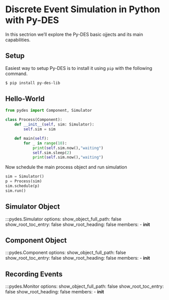 # Discrete Event Simulation in Python with Py-DES

In this sectrion we’ll explore the Py-DES basic ojjects and its main capabilities. 

## Setup

Easiest way to setup Py-DES is to install it using `pip` with the following command.

```bash
$ pip install py-des-lib
```

## Hello-World


```py linenums="1"
from pydes import Component, Simulator

class Process(Component):
    def __init__(self, sim: Simulator):
        self.sim = sim

    def main(self):
        for _ in range(10):
            print(self.sim.now(),"waiting")
            self.sim.sleep(2)
            print(self.sim.now(),"waiting")
```

Now schedule the main process object and run simulation

```py linenums="1"
sim = Simulator()
p = Process(sim)
sim.schedule(p)
sim.run()
```

## Simulator Object

:::pydes.Simulator
    options:
        show_object_full_path: false
        show_root_toc_entry: false
        show_root_heading: false
        members:
        - __init__


## Component Object

:::pydes.Component
    options:
        show_object_full_path: false
        show_root_toc_entry: false
        show_root_heading: false
        members:
        - __init__

## Recording Events

:::pydes.Monitor
    options:
        show_object_full_path: false
        show_root_toc_entry: false
        show_root_heading: false
        members:
        - __init__


